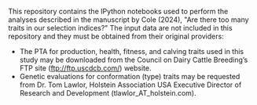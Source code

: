 This repository contains the IPython notebooks used to perform the analyses described in the manuscript by Cole (2024), "Are there too many traits in our
selection indices?" The input data are not included in this repository and they must be obtained from their original providers:
* The PTA for production, health, fitness, and calving traits used in this study may be downloaded from the Council on Dairy Cattle Breeding’s FTP site (ftp://ftp.uscdcb.com/) website.
* Genetic evaluations for conformation (type) traits may be requested from Dr. Tom Lawlor, Holstein Association USA Executive Director of Research and Development (tlawlor_AT_holstein.com).
